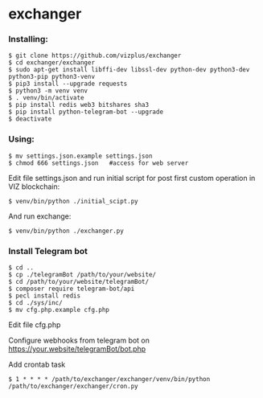 # exchanger

### Installing:

    $ git clone https://github.com/vizplus/exchanger
    $ cd exchanger/exchanger
    $ sudo apt-get install libffi-dev libssl-dev python-dev python3-dev python3-pip python3-venv
    $ pip3 install --upgrade requests
    $ python3 -m venv venv
    $ . venv/bin/activate
    $ pip install redis web3 bitshares sha3
    $ pip install python-telegram-bot --upgrade
    $ deactivate

### Using:

    $ mv settings.json.example settings.json
    $ chmod 666 settings.json   #access for web server
    
Edit file settings.json and run initial script for post first custom operation in VIZ blockchain:

    $ venv/bin/python ./initial_scipt.py

And run exchange:

    $ venv/bin/python ./exchanger.py

### Install Telegram bot

    $ cd ..
    $ cp ./telegramBot /path/to/your/website/
    $ cd /path/to/your/website/telegramBot/
    $ composer require telegram-bot/api
    $ pecl install redis
    $ cd ./sys/inc/
    $ mv cfg.php.example cfg.php

Edit file cfg.php

Configure webhooks from telegram bot on https://your.website/telegramBot/bot.php

Add crontab task

    $ 1 * * * * /path/to/exchanger/exchanger/venv/bin/python /path/to/exchanger/exchanger/cron.py
